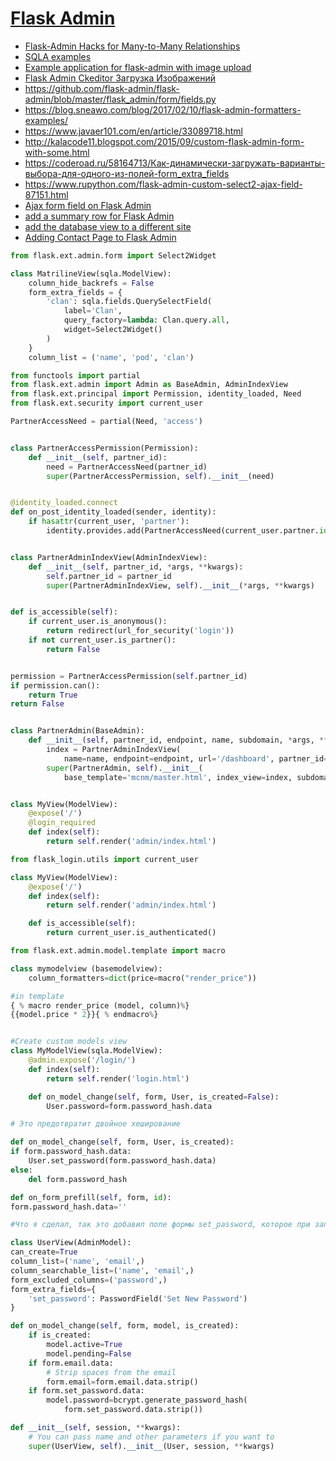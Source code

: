 # [Flask Admin](flask-admin.readthedocs.io)

- [Flask-Admin Hacks for Many-to-Many Relationships](https://wordpressify.ru/2018/09/flask-admin-hacks-for-many-to-many-relationships/)
- [SQLA examples](https://github.com/flask-admin/flask-admin/blob/master/examples/sqla/admin/main.py)
- [Example application for flask-admin with image upload](https://github.com/greyli/flask-ckeditor/blob/master/examples/flask-admin-upload/app.py)
- [Flask Admin Ckeditor Загрузка Изображений](https://coderoad.ru/50555668/Flask-Admin-Ckeditor-Загрузка-Изображений)
- <https://github.com/flask-admin/flask-admin/blob/master/flask_admin/form/fields.py>
- <https://blog.sneawo.com/blog/2017/02/10/flask-admin-formatters-examples/>
- <https://www.javaer101.com/en/article/33089718.html>
- <http://kalacode11.blogspot.com/2015/09/custom-flask-admin-form-with-some.html>
- <https://coderoad.ru/58164713/Как-динамически-загружать-варианты-выбора-для-одного-из-полей-form_extra_fields>
- <https://www.rupython.com/flask-admin-custom-select2-ajax-field-87151.html>
- [Ajax form field on Flask Admin](https://www.javaer101.com/en/article/42104882.html)
- [add a summary row for Flask Admin](https://www.javaer101.com/en/article/18111320.html)
- [add the database view to a different site](https://www.javaer101.com/en/article/29969122.html)
- [Adding Contact Page to Flask Admin](https://www.javaer101.com/en/article/119843192.html)

```py
from flask.ext.admin.form import Select2Widget

class MatrilineView(sqla.ModelView):
    column_hide_backrefs = False
    form_extra_fields = {
        'clan': sqla.fields.QuerySelectField(
            label='Clan',
            query_factory=lambda: Clan.query.all,
            widget=Select2Widget()
        )
    }
    column_list = ('name', 'pod', 'clan')
```

```py
from functools import partial
from flask.ext.admin import Admin as BaseAdmin, AdminIndexView
from flask.ext.principal import Permission, identity_loaded, Need
from flask.ext.security import current_user

PartnerAccessNeed = partial(Need, 'access')


class PartnerAccessPermission(Permission):
    def __init__(self, partner_id):
        need = PartnerAccessNeed(partner_id)
        super(PartnerAccessPermission, self).__init__(need)


@identity_loaded.connect
def on_post_identity_loaded(sender, identity):
    if hasattr(current_user, 'partner'):
        identity.provides.add(PartnerAccessNeed(current_user.partner.id))


class PartnerAdminIndexView(AdminIndexView):
    def __init__(self, partner_id, *args, **kwargs):
        self.partner_id = partner_id
        super(PartnerAdminIndexView, self).__init__(*args, **kwargs)


def is_accessible(self):
    if current_user.is_anonymous():
        return redirect(url_for_security('login'))
    if not current_user.is_partner():
        return False


permission = PartnerAccessPermission(self.partner_id)
if permission.can():
    return True
return False


class PartnerAdmin(BaseAdmin):
    def __init__(self, partner_id, endpoint, name, subdomain, *args, **kwargs):
        index = PartnerAdminIndexView(
            name=name, endpoint=endpoint, url='/dashboard', partner_id=partner_id)
        super(PartnerAdmin, self).__init__(
            base_template='mcnm/master.html', index_view=index, subdomain=subdomain)


class MyView(ModelView):
    @expose('/')
    @login_required
    def index(self):
        return self.render('admin/index.html')
```

```py
from flask_login.utils import current_user

class MyView(ModelView):
    @expose('/')
    def index(self):
        return self.render('admin/index.html')

    def is_accessible(self):
        return current_user.is_authenticated()
```

```py
from flask.ext.admin.model.template import macro

class mymodelview (basemodelview):
    column_formatters=dict(price=macro("render_price"))

#in template
{ % macro render_price (model, column)%}
{{model.price * 2}}{ % endmacro%}


#Create custom models view
class MyModelView(sqla.ModelView):
    @admin.expose('/login/')
    def index(self):
        return self.render('login.html')

    def on_model_change(self, form, User, is_created=False):
        User.password=form.password_hash.data

# Это предотвратит двойное хеширование

def on_model_change(self, form, User, is_created):
if form.password_hash.data:
    User.set_password(form.password_hash.data)
else:
    del form.password_hash

def on_form_prefill(self, form, id):
form.password_hash.data=''

#Что я сделал, так это добавил поле формы set_password, которое при заполнении создает пароль hash и обновляет password в модели. Один и готово!

class UserView(AdminModel):
can_create=True
column_list=('name', 'email',)
column_searchable_list=('name', 'email',)
form_excluded_columns=('password',)
form_extra_fields={
    'set_password': PasswordField('Set New Password')
}

def on_model_change(self, form, model, is_created):
    if is_created:
        model.active=True
        model.pending=False
    if form.email.data:
        # Strip spaces from the email
        form.email=form.email.data.strip()
    if form.set_password.data:
        model.password=bcrypt.generate_password_hash(
            form.set_password.data.strip())

def __init__(self, session, **kwargs):
    # You can pass name and other parameters if you want to
    super(UserView, self).__init__(User, session, **kwargs)
```
